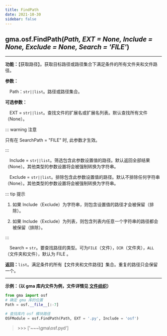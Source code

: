 ```yaml
---
title: FindPath
date: 2021-10-30
sidebar: false
---
```


## gma.osf.**FindPath**(*Path,  EXT = None,  Include = None, Exclude = None, Search = 'FILE'*)

---

**功能：**【获取路径】。获取目标路径或路径集合下满足条件的所有文件夹和文件路径。

**参数：** 

&emsp;Path：`str||list`。路径或路径集合。

**可选参数：** 

&emsp;EXT = `str||list`。查找文件的扩展名或扩展名列表。默认查找所有文件（None）。

::: warning 注意

只有在 SearchPath = "FILE" 时, 此参数才生效。

:::

&emsp;Include = `str||list`。筛选包含此参数设置值的路径。默认返回全部结果（None）。其他类型的参数设置将会被强制转换为字符串。

&emsp;Exclude = `str||list`。排除包含此参数设置值的路径。默认不排除任何字符串（None）。其他类型的参数设置将会被强制转换为字符串。

::: tip 提示

1. 如果 Include（Exclude）为字符串，则包含设置值的路径才会被保留（排除）。

2. 如果 Include（Exclude）为列表，则包含列表内任意一个字符串的路径都会被保留（排除）。

:::

&emsp;Search = `str`。要查找路径的类型。可为`FILE`（文件），`DIR`（文件夹），`ALL`（文件夹和文件），默认为 FILE 。

**返回：**`list`。满足条件的所有【文件夹和文件路径】集合。重复的路径只会保留一个。

---

**示例：（以 gma 库内文件为例，文件详情见 [文件组织](/Explore/Structure.html#文件组织)）**
```python
from gma import osf
# 确定 gma 库的位置
Path = osf.__file__[:-7]

# 查找库内 osf 模块路径
OSFModule = osf.FindPath(Path, EXT = '.py', Include = 'osf')
```

> \>>> ['~~~\\gma\\osf.pyd']



